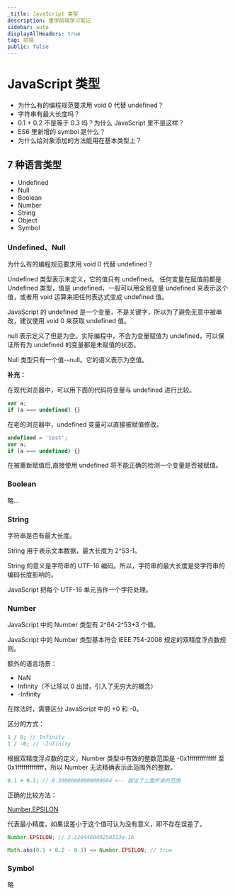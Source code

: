 ```yaml
---
_title: JavaScript 类型
description: 重学前端学习笔记
sidebar: auto
displayAllHeaders: true
tag: 前端
public: false
---
```


# JavaScript 类型

- 为什么有的编程规范要求用 void 0 代替 undefined？
- 字符串有最大长度吗？
- 0.1 + 0.2 不是等于 0.3 吗？为什么 JavaScript 里不是这样？
- ES6 里新增的 symbol 是什么？
- 为什么给对象添加的方法能用在基本类型上？

## 7 种语言类型

- Undefined
- Null
- Boolean
- Number
- String
- Object
- Symbol

### Undefined、Null

为什么有的编程规范要求用 void 0 代替 undefined？

Undefined 类型表示未定义，它的值只有 undefined。
任何变量在赋值前都是 Undefined 类型，值是 undefined，一般可以用全局变量 undefined 来表示这个值，或者用 void 运算来把任何表达式变成 undefined 值。

JavaScript 的 undefined 是一个变量，不是关键字，所以为了避免无意中被串改，建议使用 void 0 来获取 undefined 值。

null 表示定义了但是为空。实际编程中，不会为变量赋值为 undefined，可以保证所有为 undefined 的变量都是未赋值的状态。

Null 类型只有一个值--null。它的语义表示为空值。

__补充：__

在现代浏览器中，可以用下面的代码将变量与 undefined 进行比较。

```js
var a;
if (a === undefined) {}
```

在老的浏览器中，undefined 变量可以直接被赋值修改。

```js
undefined = 'test';
var a;
if (a === undefined) {}
```

在被重新赋值后,直接使用 undefined 将不能正确的检测一个变量是否被赋值。

### Boolean

略...

### String

字符串是否有最大长度。

String 用于表示文本数据，最大长度为 2^53-1。

String 的意义是字符串的 UTF-16 编码。所以，字符串的最大长度是受字符串的编码长度影响的。

JavaScript 把每个 UTF-16 单元当作一个字符处理。

### Number

JavaScript 中的 Number 类型有 2^64-2^53+3 个值。

JavaScript 中的 Number 类型基本符合 IEEE 754-2008 规定的双精度浮点数规则。

额外的语言场景：

- NaN 
- Infinity（不让除以 0 出错，引入了无穷大的概念）
- -Infinity

在除法时，需要区分 JavaScript 中的 +0 和 -0。

区分的方式：

```js
1 / 0; // Infinity
1 / -0; // -Infinity
```

根据双精度浮点数的定义，Number 类型中有效的整数范围是 -0x1fffffffffffff 至 0x1fffffffffffff，所以 Number 无法精确表示此范围外的整数。

```js
0.1 + 0.2; // 0.30000000000000004 <-- 超出了上面所说的范围
```

正确的比较方法：

[Number.EPSILON](https://es6.ruanyifeng.com/#docs/number#Number-EPSILON)

代表最小精度，如果误差小于这个值可认为没有意义，即不存在误差了。

```js
Number.EPSILON; // 2.220446049250313e-16
```

```js
Math.abs(0.1 + 0.2 - 0.3) <= Number.EPSILON; // true
```

### Symbol

略

